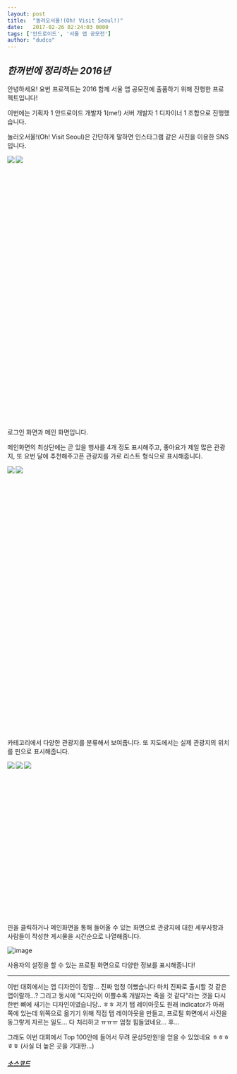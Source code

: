```yaml
---
layout: post
title:  "놀러오서울!(Oh! Visit Seoul!)"
date:   2017-02-26 02:24:03 0000
tags: ['안드로이드', '서울 앱 공모전']
author: "dudco"
---
```


## *한꺼번에 정리하는 2016년* ##

안녕하세요! 요번 프로젝트는 2016 함께 서울 앱 공모전에 출품하기 위해 진행한 프로젝트입니다!

이번에는 기획자 1 안드로이드 개발자 1(me!) 서버 개발자 1 디자이너 1 조합으로 진행했습니다.

놀러오서울!(Oh! Visit Seoul)은 간단하게 말하면 인스타그램 같은 사진을 이용한 SNS입니다.

<div style="display: flex; width: 49%; height: 600px;">
<img src="http://postfiles6.naver.net/MjAxNzAxMTZfMzQg/MDAxNDg0NTYyNTc2MjU2.qoSzGlRTlOfRZGnxt_ZnBnoqMHylrYTIrt6tF-Yqq8gg.TO1S3i6d8lL-joIo28GYYj9lvUvYzgcYrYwbUkQH3EUg.PNG.dudco1129/Login.png?type=w773" style="margin-right: 3px; width: auto; height: auto"/>
<img src="http://postfiles9.naver.net/MjAxNzAxMTZfMjIx/MDAxNDg0NTYyNTY2Njcz.UItosqICJlbr_0H59lWcEAKUzcjiX3htqn_pqEB8Npog.OLWR7w0wFrTjE5ReaHBBYBTeWAXdAfd1eqoKGA2atiMg.PNG.dudco1129/Main.png?type=w773" style="margin-right: 3px; width: auto; height: auto;"/>
</div>

로그인 화면과 메인 화면입니다.

메인화면의 최상단에는 곧 있을 행사를 4개 정도 표시해주고, 좋아요가 제일 많은 관광지, 또 요번 달에 추천해주고픈 관광지를 가로 리스트 형식으로 표시해줍니다.

<div style="display: flex; width: 49%; height: 600px;">
<img src="http://postfiles10.naver.net/MjAxNzAxMTZfMjY2/MDAxNDg0NTYyNTc5NTUz.l8kB2C1t1h_aonYmr1CN2krHN0MeyjxPIFCrnfhwJscg.fAZt7We2eEvEtmnYLLnhbrjkft6Pfu1ZXOhC3UKyPL8g.PNG.dudco1129/Category.png?type=w773" style="margin-right: 3px; width: auto; height: auto"/>
<img src="http://postfiles4.naver.net/MjAxNzAxMTZfNjgg/MDAxNDg0NTYyNTY2OTY4.uYaQmihoeoUcQkcsylIgwKMxCqU7gqJGFQUoYq1htGwg.uSrFVGg373ka8MD6v_aedqlkUZ45jKnxWUS8g7cu9UEg.PNG.dudco1129/Map_Visit.png?type=w773" style="margin-right: 3px; width: auto; height: auto;"/>
</div>

카테고리에서 다양한 관광지를 분류해서 보여줍니다.
또 지도에서는 실제 관광지의 위치를 핀으로 표시해줍니다.

<div style="display: flex; width: 33%; height: 350px;">
<img src="http://postfiles10.naver.net/MjAxNzAxMTZfMTEy/MDAxNDg0NTYyNTYxMzI3.UkrZ2II12yHvw0SwmJpzPv-pPZj6LBoKgI0yuFeis14g.HMu8_sLDC5Wf0azppgJLoQ9lZdf2GOoiMy2_xmwkhN4g.PNG.dudco1129/Introduction_1.png?type=w773" style="margin-right: 3px; width: auto; height: auto"/>
<img src="http://postfiles1.naver.net/MjAxNzAxMTZfNzIg/MDAxNDg0NTYyNTQ2MzE5.raQ4M13ywVlgWzf_BCNha6H4KbmLx7aisjYIwHAHF8wg.ahTHM2pXhUXETBbxj-Iz_vk87La7kzLqh3Kwyk_eCCAg.PNG.dudco1129/Introduction_2.png?type=w773" style="margin-right: 3px; width: auto; height: auto;"/>
<img src="http://postfiles1.naver.net/MjAxNzAxMTZfMjM3/MDAxNDg0NTYyNTg4MzYx.UYqG4gHJ2lb8zoHU59qLqjAVxisCVLcPT3s0jRR1bucg.evGXKo1WRMORC2pNZIOrgEIyPb1agYrDvXl_LK6uwk4g.PNG.dudco1129/Introduction_3.png?type=w773" style="margin-right: 3px; width: auto; height: auto;"/>
</div>

핀을 클릭하거나 메인화면을 통해 들어올 수 있는 화면으로 관광지에 대한 세부사항과 사람들이 작성한 게시물을 시간순으로 나열해줍니다.

![image](http://postfiles6.naver.net/MjAxNzAxMTZfMTYy/MDAxNDg0NTYyNTgyNTI5.8ZEJlEA4IScIjijQaIrYootFaqfR5B-mD_f15z85lYUg.It1MgkNpGNM268VD1nl3B8ctWtTFgTgU-GCy-Jn8qiUg.PNG.dudco1129/Profile_Favorite.png?type=w773)

사용자의 설정을 할 수 있는 프로필 화면으로 다양한 정보를 표시해줍니다!

***

이번 대회에서는 앱 디자인이 정말... 진짜 엄청 이뻤습니다 마치 진짜로 출시할 것 같은 앱이랄까...? 그리고 동시에 "디자인이 이쁠수록 개발자는 죽을 것 같다"라는 것을 다시 한번 뼈에 새기는 디자인이였습니당.. ㅎㅎ 저기 탭 레이아웃도 원래 indicator가 아래쪽에 있는데 위쪽으로 옮기기 위해 직접 탭 레이아웃을 만들고, 프로필 화면에서 사진을 동그랗게 자르는 일도... 다 처리하고 ㅠㅠㅠ 엄청 힘들었네요... 후...

그래도 이번 대회에서 Top 100안에 들어서 무려 문상5만원!을 얻을 수 있었네요 ㅎㅎㅎㅎㅎ
(사실 더 높은 곳을 기대한...)

#### *[소스코드](https://github.com/Oh-Visit-Seoul)*
